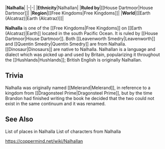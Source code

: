 |**Nalhalla**|
|-|-|
|**Ethnicity**|Nalhallan|
|**Ruled by**|[[House Dartmoor\|House Dartmoor]]|
|**Region**|[[Free Kingdoms\|Free Kingdoms]]|
|**World**|[[Earth (Alcatraz)\|Earth (Alcatraz)]]|

**Nalhalla** is one of the [[Free Kingdoms\|Free Kingdoms]] on [[Earth (Alcatraz)\|Earth]] located in the south Pacific Ocean.
It is ruled by [[House Dartmoor\|House Dartmoor]].
Both [[Leavenworth Smedry\|Leavenworth]] and [[Quentin Smedry\|Quentin Smedry]] are from Nalhalla. [[Dinosaur\|Dinosaurs]] are native to Nalhalla.
Nalhallan is a language and dialect which was picked up and used by Britain, popularizing it throughout the [[Hushlands\|Hushlands]]; British English is originally Nalhallan.

## Trivia
Nalhalla was originally named [[Melerand\|Melerand]], in reference to a kingdom from [[Dragonsteel Prime\|Dragonsteel Prime]], but by the time Brandon had finished writing the book he decided that the two could not exist in the same continuum and it was renamed.
## See Also
List of places in Nalhalla
List of characters from Nalhalla


https://coppermind.net/wiki/Nalhallan